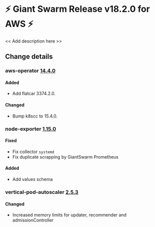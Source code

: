 # :zap: Giant Swarm Release v18.2.0 for AWS :zap:

<< Add description here >>

## Change details


### aws-operator [14.4.0](https://github.com/giantswarm/aws-operator/releases/tag/v14.4.0)

#### Added
- Add flatcar 3374.2.0.

#### Changed
- Bump k8scc to 15.4.0.



### node-exporter [1.15.0](https://github.com/giantswarm/node-exporter-app/releases/tag/v1.15.0)

#### Fixed
- Fix collector `systemd`
- Fix duplicate scrapping by GiantSwarm Prometheus
#### Added
- Add values schema



### vertical-pod-autoscaler [2.5.3](https://github.com/giantswarm/vertical-pod-autoscaler-app/releases/tag/v2.5.3)

#### Changed
- Increased memory limits for updater, recommender and admissionController



